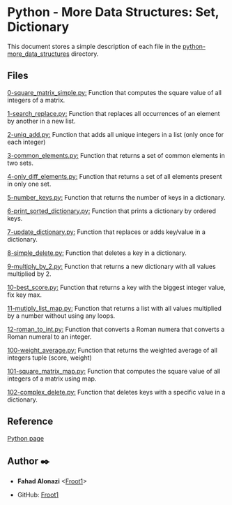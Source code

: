 # Python - More Data Structures: Set, Dictionary
This document stores a simple description of each file in the  [python-more_data_structures](https://github.com/Froot1/holbertonschool-higher_level_programming/tree/master/python-more_data_structures "python-more_data_structures") directory.

## Files
[0-square_matrix_simple.py:](https://github.com/Froot1/holbertonschool-higher_level_programming/blob/master/python-more_data_structures/0-square_matrix_simple.py "0-square_matrix_simple.py")
Function that computes the square value of all integers of a matrix.

[1-search_replace.py:](https://github.com/Froot1/holbertonschool-higher_level_programming/blob/master/python-more_data_structures/1-search_replace.py "1-search_replace.py")
Function that replaces all occurrences of an element by another in a new list.

[2-uniq_add.py:](https://github.com/Froot1/holbertonschool-higher_level_programming/blob/master/python-more_data_structures/2-uniq_add.py "2-uniq_add.py")
Function that adds all unique integers in a list (only once for each integer)

[3-common_elements.py:](https://github.com/Froot1/holbertonschool-higher_level_programming/blob/master/python-more_data_structures/3-common_elements.py "3-common_elements.py")
Function that returns a set of common elements in two sets.

[4-only_diff_elements.py:](https://github.com/Froot1/holbertonschool-higher_level_programming/blob/master/python-more_data_structures/4-only_diff_elements.py "4-only_diff_elements.py")
Function that returns a set of all elements present in only one set.

[5-number_keys.py:](https://github.com/Froot1/holbertonschool-higher_level_programming/blob/master/python-more_data_structures/5-number_keys.py "5-number_keys.py")
Function that returns the number of keys in a dictionary.

[6-print_sorted_dictionary.py:](https://github.com/Froot1/holbertonschool-higher_level_programming/blob/master/python-more_data_structures/6-print_sorted_dictionary.py "6-print_sorted_dictionary.py")
Function that prints a dictionary by ordered keys.

[7-update_dictionary.py:](https://github.com/Froot1/holbertonschool-higher_level_programming/blob/master/python-more_data_structures/7-update_dictionary.py "7-update_dictionary.py")
Function that replaces or adds key/value in a dictionary.

[8-simple_delete.py:](https://github.com/Froot1/holbertonschool-higher_level_programming/blob/master/python-more_data_structures/8-simple_delete.py "8-simple_delete.py")
Function that deletes a key in a dictionary.

[9-multiply_by_2.py:](https://github.com/Froot1/holbertonschool-higher_level_programming/blob/master/python-more_data_structures/9-multiply_by_2.py "9-multiply_by_2.py")
Function that returns a new dictionary with all values multiplied by 2.

[10-best_score.py:](https://github.com/Froot1/holbertonschool-higher_level_programming/blob/master/python-more_data_structures/10-best_score.py "10-best_score.py")
Function that returns a key with the biggest integer value, fix key max.

[11-mutiply_list_map.py:](https://github.com/Froot1/holbertonschool-higher_level_programming/blob/master/python-more_data_structures/11-mutiply_list_map.py "11-mutiply_list_map.py")
Function that returns a list with all values multiplied by a number without using any loops.

[12-roman_to_int.py:](https://github.com/Froot1/holbertonschool-higher_level_programming/blob/master/python-more_data_structures/12-roman_to_int.py "12-roman_to_int.py")
Function  that converts a Roman numera that converts a Roman numeral to an integer.

[100-weight_average.py:](https://github.com/Froot1/holbertonschool-higher_level_programming/blob/master/python-more_data_structures/100-weight_average.py "100-weight_average.py")
Function that returns the weighted average of all integers tuple (score, weight)

[101-square_matrix_map.py:](https://github.com/Froot1/holbertonschool-higher_level_programming/blob/master/python-more_data_structures/101-square_matrix_map.py "101-square_matrix_map.py")
Function that computes the square value of all integers of a matrix using map.

[102-complex_delete.py:](https://github.com/Froot1/holbertonschool-higher_level_programming/blob/master/python-more_data_structures/102-complex_delete.py "102-complex_delete.py")
Function that deletes keys with a specific value in a dictionary.

## Reference 
[Python page](https://www.python.org/)

## Author :black_nib:

* __Fahad Alonazi__ <[Froot1](https://github.com/Froot1)>

* GitHub: [Froot1](https://github.com/Froot1)
